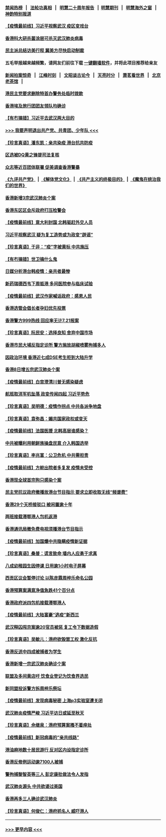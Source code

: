 #### [禁闻热榜](热点新闻.md?=0)  &nbsp;&nbsp;|&nbsp;&nbsp; [法轮功真相](https://github.com/gfw-breaker/truth/blob/master/README.md?=0) &nbsp;&nbsp;|&nbsp;&nbsp; [明慧二十周年报告](https://github.com/gfw-breaker/mh-reports/blob/master/README.md?=0) &nbsp;&nbsp;|&nbsp;&nbsp;[明慧期刊](https://github.com/gfw-breaker/mh-qikan) &nbsp;&nbsp;|&nbsp;&nbsp; [明慧海外之窗](https://github.com/gfw-breaker/mh-news/blob/master/README.md?=0) &nbsp;&nbsp;|&nbsp;&nbsp; [神韵特别报道](https://github.com/gfw-breaker/mh-news/blob/master/shenyun.md?=0)
#### [【疫情最前线】习近平视察武汉 疫区变戏台](../pages/nsc415/n11933377.md?t=03121931) 
#### [香港科大研杀菌涂层可杀灭武汉肺炎病毒](../pages/nsc415/n11933772.md?t=03121931) 
#### [民主派总结访美行程 冀美方尽快启动制裁](../pages/nsc415/n11933743.md?t=03121931) 
#### 五毛举报越来越频繁，请网友们前往下载 [一键翻墙软件](https://github.com/gfw-breaker/ssr-accounts)，并将此项目推荐给亲友
#### [新闻拍案惊奇](https://github.com/gfw-breaker/banned-news/blob/master/pages/link4.md) &nbsp;&nbsp;|&nbsp;&nbsp; [江峰时刻](https://github.com/gfw-breaker/banned-news/blob/master/pages/link4.md) &nbsp;&nbsp;|&nbsp;&nbsp; [文昭谈古论今](https://github.com/gfw-breaker/banned-news/blob/master/pages/link4.md) &nbsp;&nbsp;|&nbsp;&nbsp; [天亮时分](https://github.com/gfw-breaker/banned-news/blob/master/pages/link4.md) &nbsp;&nbsp;|&nbsp;&nbsp; [萧茗看世界](https://github.com/gfw-breaker/banned-news/blob/master/pages/link4.md) &nbsp;&nbsp;|&nbsp;&nbsp; [北京老茶馆](https://github.com/gfw-breaker/banned-news/blob/master/pages/link4.md) &nbsp;&nbsp;|&nbsp;&nbsp; 
#### [港民主党要求删除特首办警务处临时拨款](../pages/nsc415/n11933730.md?t=03121931) 
#### [香港埃及旅行团团友领队均确诊](../pages/nsc415/n11933697.md?t=03121931) 
#### [【有冇搞错】习近平去武汉两大目的](../pages/nsc415/n11933210.md?t=03121931) 
#### [>>> 我要声明退出共产党、共青团、少年队 <<<](https://github.com/begood0513/goodnews/blob/master/quit/letter.md) 
#### [【珍言真语】潘东凯：亲共染疫 港台抗共防疫](../pages/nsc415/n11933162.md?t=03121931) 
#### [区选被DQ黄之锋提司法复核](../pages/nsc415/n11931195.md?t=03121931) 
#### [众志等近百团体联署 促美调查香港警暴](../pages/nsc415/n11931152.md?t=03121931) 
#### [《九评共产党》](https://github.com/begood0513/9ping.md/blob/master/README.md) &nbsp;|&nbsp; [《解体党文化》](../../../../jtdwh.md/blob/master/README.md)  &nbsp;|&nbsp; [《共产主义的终极目的》](../../../../gczydzjmd.md/blob/master/README.md) &nbsp;|&nbsp; [《魔鬼在统治我们的世界》](../../../../mgztzwmdsj.md/blob/master/README.md) 
#### [香港新增3宗武汉肺炎个案](../pages/nsc415/n11931136.md?t=03121931) 
#### [香港东区区会斥政府打压检警会](../pages/nsc415/n11931086.md?t=03121931) 
#### [【疫情最前线】意大利封国 北韩驱赶外交人员](../pages/nsc415/n11930660.md?t=03121931) 
#### [习近平视察武汉 疑为复工造势或为政变“辟谣”](../pages/nsc415/n11930847.md?t=03121931) 
#### [【珍言真语】于非：“疫”字被黄标 中共施压](../pages/nsc415/n11930410.md?t=03121931) 
#### [【有冇搞错】世卫搞什么鬼](../pages/nsc415/n11930475.md?t=03121931) 
#### [日媒分析港台韩疫情：亲共者最惨](../pages/nsc415/n11928776.md?t=03121931) 
#### [新药瑞德西韦下周抵港 多间医院参与临床试验](../pages/nsc415/n11928462.md?t=03121931) 
#### [【疫情最前线】武汉作家喊话政府：感恩人民](../pages/nsc415/n11927940.md?t=03121931) 
#### [香港选管会倡长者孕妇优先投票](../pages/nsc415/n11928449.md?t=03121931) 
#### [香港警方999热线 回应率无计7.21报案](../pages/nsc415/n11928448.md?t=03121931) 
#### [【珍言真语】阮民安：选择良知 舍弃中国市场](../pages/nsc415/n11927705.md?t=03121931) 
#### [香港市民大埔反指定诊所 警方施放胡椒喷雾拘捕多人](../pages/nsc415/n11925774.md?t=03121931) 
#### [因政治环境 香港近七成DSE考生拒到大陆升学](../pages/nsc415/n11925759.md?t=03121931) 
#### [香港8日增五宗武汉肺炎个案](../pages/nsc415/n11925736.md?t=03121931) 
#### [【疫情最前线】白宫澄清川普无感染疑虑](../pages/nsc415/n11925567.md?t=03121931) 
#### [航班取消军机坠落 政变传闻四起 习近平势危](../pages/nsc415/n11925467.md?t=03121931) 
#### [【珍言真语】吴明德：疫情作拐点 中共各派争地盘](../pages/nsc415/n11925299.md?t=03121931) 
#### [【珍言真语】袁弥昌：媚共国家政权或变天](../pages/nsc415/n11923199.md?t=03121931) 
#### [【疫情最前线】法国医援 北韩高层谁感染？](../pages/nsc415/n11920850.md?t=03121931) 
#### [中共被曝利用朝鲜族操盘民意 介入韩国选举](../pages/nsc415/n11921006.md?t=03121931) 
#### [【珍言真语】李兆富：公卫危机 中共需担责](../pages/nsc415/n11920422.md?t=03121931) 
#### [【疫情最前线】方舱出院者多复发 疫情未受控](../pages/nsc415/n11918637.md?t=03121931) 
#### [香港现全球首宗狗只感染个案](../pages/nsc415/n11918710.md?t=03121931) 
#### [民主党抗议政府撤播放港台节目指示 要求立即收取无线“频谱费”](../pages/nsc415/n11918681.md?t=03121931) 
#### [香港29个天桥接驳口 被闲置逾十年](../pages/nsc415/n11918654.md?t=03121931) 
#### [两班接载滞鄂港人包机返港](../pages/nsc415/n11915855.md?t=03121931) 
#### [香港通讯局撤免费电视须播港台节目指示](../pages/nsc415/n11915831.md?t=03121931) 
#### [【疫情最前线】加国爆中共隐瞒疫情新证据](../pages/nsc415/n11915482.md?t=03121931) 
#### [【珍言真语】桑普：谎言致命 墙内人应勇于求真](../pages/nsc415/n11915169.md?t=03121931) 
#### [八成幼稚园生因停课 日用逾1小时电子屏幕](../pages/nsc415/n11913263.md?t=03121931) 
#### [西贡区议会暂停讨论 以陈彦霖周梓乐命名公园](../pages/nsc415/n11913248.md?t=03121931) 
#### [香港预算案满意净值急跌41个百分点](../pages/nsc415/n11913236.md?t=03121931) 
#### [香港政府派四包机接载滞鄂港人](../pages/nsc415/n11913211.md?t=03121931) 
#### [【疫情最前线】大陆富豪“逃疫”新西兰](../pages/nsc415/n11913160.md?t=03121931) 
#### [武汉释囚闯京案逾20官员被惩 复工令下数据造假](../pages/nsc415/n11912743.md?t=03121931) 
#### [【珍言真语】吴敏儿：港府欲毁罢工权 激化反抗](../pages/nsc415/n11912457.md?t=03121931) 
#### [香港反送中四成被捕者为学生](../pages/nsc415/n11910730.md?t=03121931) 
#### [香港新增一宗武汉肺炎确诊个案](../pages/nsc415/n11910724.md?t=03121931) 
#### [联盟及多间黄店吁 饮食业登记为饮食界选民](../pages/nsc415/n11910718.md?t=03121931) 
#### [新同盟投诉警方拆周梓乐祭坛](../pages/nsc415/n11910707.md?t=03121931) 
#### [【疫情最前线】发现病毒秘密 上海p3实验室遭关闭](../pages/nsc415/n11910640.md?t=03121931) 
#### [武汉肺炎疫情严峻 习近平访日或延至秋天](../pages/nsc415/n11910570.md?t=03121931) 
#### [【珍言真语】佘继泉：港府预算案搔不着痒处](../pages/nsc415/n11910011.md?t=03121931) 
#### [【疫情最前线】新冠病毒的“亲共线路”](../pages/nsc415/n11907734.md?t=03121931) 
#### [港油麻地数十居民游行 反对区内设指定诊所](../pages/nsc415/n11907900.md?t=03121931) 
#### [香港反修例运动逾7100人被捕](../pages/nsc415/n11907922.md?t=03121931) 
#### [警拘捕黎智英等三人 彭定康批做法令人发指](../pages/nsc415/n11907905.md?t=03121931) 
#### [武汉肺炎源头 中共欲诿过美国](../pages/nsc415/n11907665.md?t=03121931) 
#### [香港再多三人确诊武汉肺炎](../pages/nsc415/n11907846.md?t=03121931) 
#### [【珍言真语】何俊仁：港府抓名人 威吓港人](../pages/nsc415/n11907561.md?t=03121931) 

----
#### [ >>> 更早内容 <<< ](../indexes/nsc415-earlier.md)
